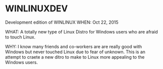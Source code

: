 # WINLINUXDEV
Development edition of WINLINUX
WHEN: Oct 22, 2015

WHAT: A totally new type of Linux Distro for Windows users who are afraid to touch Linux.

WHY: I know many friends and co-workers are are really good with Windows but never touched Linux due to fear of unknown. This is an attempt to craete a new ditro to make to Linux more appealing to the Windows users.
